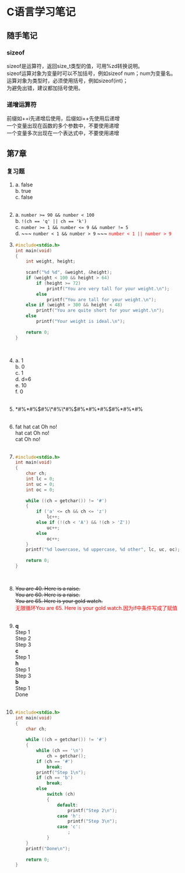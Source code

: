 # C语言学习笔记

## 随手笔记

### sizeof

sizeof是运算符，返回size_t类型的值，可用%zd转换说明。  
sizeof运算对象为变量时可以不加括号，例如sizeof num；num为变量名。  
运算对象为类型时，必须使用括号，例如sizeof(int)；  
为避免出错，建议都加括号使用。

### 递增运算符

前缀如++i先递增后使用，后缀如i++先使用后递增  
一个变量出现在函数的多个参数中，不要使用递增  
一个变量多次出现在一个表达式中，不要使用递增

## 第7章

### 复习题

1.  a. false  
    b. true  
    c. false  
    <br/>
    
2.  a. `number >= 90 && number < 100`  
    b. `!(ch == 'q' || ch == 'k')`  
    c. `number >= 1 && number <= 9 && number != 5`  
    d. ~~~ `number < 1 && number > 9` ~~~ <font color=red>`number < 1 || number > 9`</font> 
    <br/>
    
3.  ```c
    #include<stdio.h>
    int main(void)
    {
        int weight, height;
        
        scanf("%d %d", &weight, &height);
        if (weight < 100 && height > 64)
            if (height >= 72)
                printf("You are very tall for your weight.\n");
            else
                printf("You are tall for your weight.\n");
        else if (weight > 300 && height < 48)
            printf("You are quite short for your weight.\n");
        else
            printf("Your weight is ideal.\n");
        
        return 0;
    }
    ```
    <br/>
    
4.  a. 1  
    b. 0  
    c. 1  
    d. d=6  
    e. 10  
    f. 0    
    <br/>

5.  \*#%\*#%$#%\*#%\*#%$#%\*#%\*#%$#%\*#%\*#%    
    <br/>

6.  fat hat cat Oh no!  
    hat cat Oh no!  
    cat Oh no!  
    <br/>
    
7.  ```c
    #include<stdio.h>
    int main(void)
    {
        char ch;
        int lc = 0;
        int uc = 0;
        int oc = 0;
        
        while ((ch = getchar()) != '#')
        {
            if ('a' <= ch && ch <= 'z')
                lc++;
            else if (!(ch < 'A') && !(ch > 'Z'))
                uc++;
            else
                oc++;
        }
        printf("%d lowercase, %d uppercase, %d other", lc, uc, oc);
        
        return 0;
    }
    ```
    <br/>

8. ~~You are 40. Here is a raise.  
   You are 60. Here is a raise.  
   You are 65. Here is your gold watch.~~  
   <font color = red>无限循环You are 65. Here is your gold watch.因为if中条件写成了赋值</font>  
   <br/>
   
9. **q**  
   Step 1  
   Step 2  
   Step 3  
   **c**  
   Step 1  
   **h**  
   Step 1  
   Step 3  
   **b**  
   Step 1  
   Done  
   <br/>
   
10. ```c
    #include<stdio.h>
    int main(void)
    {
        char ch;
        
        while ((ch = getchar()) != '#')
        {
            while (ch == '\n')
                ch = getchar();
            if (ch == '#')
                break;
            printf("Step 1\n");
            if (ch == 'b')
                break;
            else
                switch (ch)
                {
                    default:
                        printf("Step 2\n");
                    case 'h':
                        printf("Step 3\n");
                    case 'c':
                        ;
                }
        }
        printf("Done\n");
        
        return 0;
    }
    ```
    <br/>

